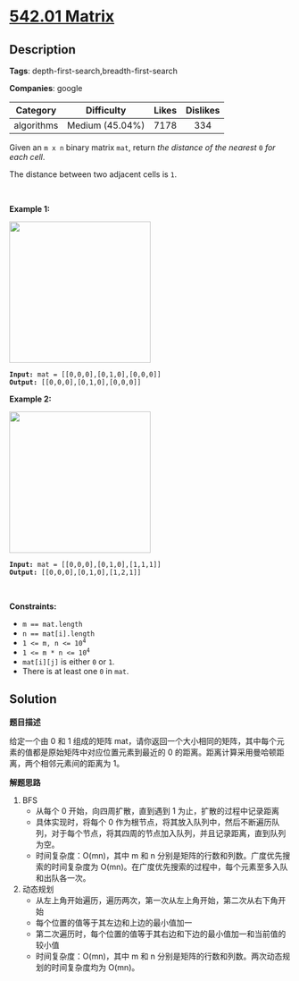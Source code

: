 # [542.01 Matrix](https://leetcode.com/problems/01-matrix/description/)

## Description

**Tags**: depth-first-search,breadth-first-search

**Companies**: google

| Category | Difficulty | Likes | Dislikes |
| :------: | :--------: | :---: | :------: |
| algorithms | Medium (45.04%) | 7178 | 334 |

<p>Given an <code>m x n</code> binary matrix <code>mat</code>, return <em>the distance of the nearest </em><code>0</code><em> for each cell</em>.</p>
<p>The distance between two adjacent cells is <code>1</code>.</p>
<p>&nbsp;</p>
<p><strong class="example">Example 1:</strong></p>
<img alt="" src="https://assets.leetcode.com/uploads/2021/04/24/01-1-grid.jpg" style="width: 253px; height: 253px;" />
<pre><code><strong>Input:</strong> mat = [[0,0,0],[0,1,0],[0,0,0]]
<strong>Output:</strong> [[0,0,0],[0,1,0],[0,0,0]]</code></pre>
<p><strong class="example">Example 2:</strong></p>
<img alt="" src="https://assets.leetcode.com/uploads/2021/04/24/01-2-grid.jpg" style="width: 253px; height: 253px;" />
<pre><code><strong>Input:</strong> mat = [[0,0,0],[0,1,0],[1,1,1]]
<strong>Output:</strong> [[0,0,0],[0,1,0],[1,2,1]]</code></pre>
<p>&nbsp;</p>
<p><strong>Constraints:</strong></p>
<ul>
  <li><code>m == mat.length</code></li>
  <li><code>n == mat[i].length</code></li>
  <li><code>1 &lt;= m, n &lt;= 10<sup>4</sup></code></li>
  <li><code>1 &lt;= m * n &lt;= 10<sup>4</sup></code></li>
  <li><code>mat[i][j]</code> is either <code>0</code> or <code>1</code>.</li>
  <li>There is at least one <code>0</code> in <code>mat</code>.</li>
</ul>

## Solution

**题目描述**

给定一个由 0 和 1 组成的矩阵 mat，请你返回一个大小相同的矩阵，其中每个元素的值都是原始矩阵中对应位置元素到最近的 0 的距离。距离计算采用曼哈顿距离，两个相邻元素间的距离为 1。

**解题思路**

1. BFS
   - 从每个 0 开始，向四周扩散，直到遇到 1 为止，扩散的过程中记录距离
   - 具体实现时，将每个 0 作为根节点，将其放入队列中，然后不断遍历队列，对于每个节点，将其四周的节点加入队列，并且记录距离，直到队列为空。
   - 时间复杂度：O(mn)，其中 m 和 n 分别是矩阵的行数和列数。广度优先搜索的时间复杂度为 O(mn)。在广度优先搜索的过程中，每个元素至多入队和出队各一次。
2. 动态规划
   - 从左上角开始遍历，遍历两次，第一次从左上角开始，第二次从右下角开始
   - 每个位置的值等于其左边和上边的最小值加一
   - 第二次遍历时，每个位置的值等于其右边和下边的最小值加一和当前值的较小值
   - 时间复杂度：O(mn)，其中 m 和 n 分别是矩阵的行数和列数。两次动态规划的时间复杂度均为 O(mn)。
